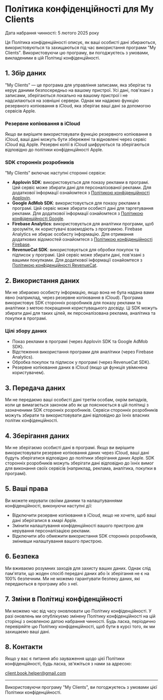 # Політика конфіденційності для My Clients

Дата набрання чинності: 5 лютого 2025 року

Ця Політика конфіденційності описує, як ваші особисті дані збираються, використовуються та захищаються під час використання програми "My Clients". Використовуючи цю програму, ви погоджуєтесь з умовами, викладеними в цій Політиці конфіденційності.

## 1. Збір даних

"My Clients" — це програма для управління записами, яка зберігає та керує даними безпосередньо на вашому пристрої. Усі дані, пов'язані з записами, зберігаються локально на вашому пристрої і не надсилаються на зовнішні сервери. Однак ми надаємо функцію резервного копіювання в iCloud, яка зберігає ваші дані за допомогою сервісів Apple.

### Резервне копіювання в iCloud
Якщо ви вирішите використовувати функцію резервного копіювання в iCloud, ваші дані можуть бути збережені та відновлені через сервіс iCloud від Apple. Резервні копії в iCloud шифруються та зберігаються відповідно до політики конфіденційності Apple.

### SDK сторонніх розробників
"My Clients" включає наступні сторонні сервіси:

- **Applovin SDK**: використовується для показу реклами в програмі. Цей сервіс може збирати дані для персоналізованої реклами. Для додаткової інформації ознайомтеся з [Політикою конфіденційності Applovin](https://www.applovin.com/privacy/).
- **Google AdMob SDK**: використовується для показу реклами в програмі. Цей сервіс може збирати особисті дані для таргетування реклами. Для додаткової інформації ознайомтеся з [Політикою конфіденційності Google](https://policies.google.com/privacy).
- **Firebase Analytics**: використовується для аналітики програми, щоб зрозуміти, як користувачі взаємодіють з програмою. Firebase Analytics не збирає особисту інформацію. Для отримання додаткових відомостей ознайомтеся з [Політикою конфіденційності Firebase](https://firebase.google.com/support/privacy).
- **RevenueCat SDK**: використовується для обробки покупок та підписок у програмі. Цей сервіс може збирати дані, пов'язані з вашими покупками. Для додаткової інформації ознайомтеся з [Політикою конфіденційності RevenueCat](https://www.revenuecat.com/privacy).

## 2. Використання даних

Ми не збираємо особисту інформацію, якщо вона не була надана вами явно (наприклад, через резервне копіювання в iCloud). Програма використовує SDK сторонніх розробників для показу реклами та аналітики з метою покращення користувацького досвіду. Ці SDK можуть збирати дані для таких цілей, як персоналізована реклама, аналітика та покупки в програмі.

### Цілі збору даних
- Показ реклами в програмі (через Applovin SDK та Google AdMob SDK).
- Відстеження використання програми для аналітики (через Firebase Analytics).
- Обробка покупок та підписок у програмі (через RevenueCat SDK).
- Резервне копіювання даних в iCloud (якщо ця функція увімкнена користувачем).

## 3. Передача даних

Ми не передаємо ваші особисті дані третім особам, окрім випадків, коли це вимагається законом або як це пояснюється в цій політиці з зазначеними SDK сторонніх розробників. Сервіси сторонніх розробників можуть збирати та використовувати дані відповідно до їхніх власних політик конфіденційності.

## 4. Зберігання даних

Ми не зберігаємо особисті дані в програмі. Якщо ви вирішите використовувати резервне копіювання даних через iCloud, ваші дані будуть зберігатися відповідно до політики зберігання даних Apple. SDK сторонніх розробників можуть зберігати дані відповідно до їхніх вимог для виконання своїх сервісів (наприклад, реклама, аналітика, покупки в програмі).

## 5. Ваші права

Ви можете керувати своїми даними та налаштуваннями конфіденційності, виконуючи наступні дії:
- Відключити резервне копіювання в iCloud, якщо не хочете, щоб ваші дані зберігалися в хмарі Apple.
- Змінити налаштування конфіденційності вашого пристрою для керування персоналізацією реклами.
- Відключити або обмежити використання SDK сторонніх розробників, змінивши налаштування вашого пристрою.

## 6. Безпека

Ми вживаємо розумних заходів для захисту ваших даних. Однак слід пам'ятати, що жоден спосіб передачі даних або їх зберігання не є на 100% безпечним. Ми не можемо гарантувати безпеку даних, які передаються в програму або з неї.

## 7. Зміни в Політиці конфіденційності

Ми можемо час від часу оновлювати цю Політику конфіденційності. У разі оновлень ми опублікуємо змінену Політику конфіденційності на цій сторінці з оновленою датою набрання чинності. Будь ласка, періодично перевіряйте цю Політику конфіденційності, щоб бути в курсі того, як ми захищаємо ваші дані.

## 8. Контакти

Якщо у вас є питання або зауваження щодо цієї Політики конфіденційності, будь ласка, зв'яжіться з нами за адресою:

client.book.helper@gmail.com

---

Використовуючи програму "My Clients", ви погоджуєтесь з умовами цієї Політики конфіденційності.
